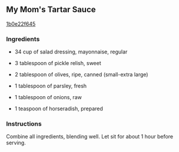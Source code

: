 ## My Mom's Tartar Sauce

[1b0e22f645](http://www.food.com/recipe/my-moms-tartar-sauce-183339)

### Ingredients

 - 34 cup of salad dressing, mayonnaise, regular

 - 3 tablespoon of pickle relish, sweet

 - 2 tablespoon of olives, ripe, canned (small-extra large)

 - 1 tablespoon of parsley, fresh

 - 1 tablespoon of onions, raw

 - 1 teaspoon of horseradish, prepared

### Instructions

Combine all ingredients, blending well. Let sit for about 1 hour before serving.